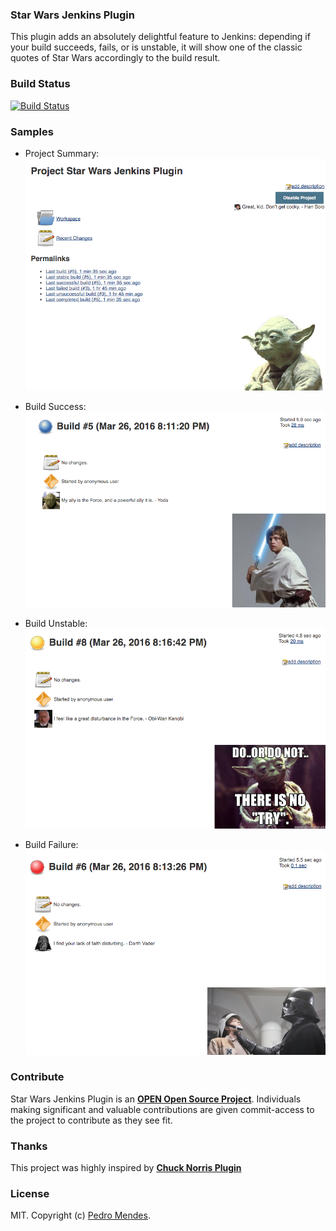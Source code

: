 ### Star Wars Jenkins Plugin

This plugin adds an absolutely delightful feature to Jenkins:
depending if your build succeeds, fails, or is unstable, it will show one of the 
classic quotes of Star Wars accordingly to the build result.

### Build Status
[![Build Status](https://travis-ci.org/pedrolopesme/starwars-plugin.png?branch=master)](https://travis-ci.org/pedrolopesme/starwars-plugin)

### Samples

* Project Summary:
![Project Summary](https://raw.githubusercontent.com/pedrolopesme/starwars-plugin/master/samples/project_summary.png)

* Build Success:
![Project Summary](https://raw.githubusercontent.com/pedrolopesme/starwars-plugin/master/samples/build_success.png)

* Build Unstable:
![Project Summary](https://raw.githubusercontent.com/pedrolopesme/starwars-plugin/master/samples/build_unstable.png)

* Build Failure:
![Project Summary](https://raw.githubusercontent.com/pedrolopesme/starwars-plugin/master/samples/build_error.png)

### Contribute

Star Wars Jenkins Plugin is an **[OPEN Open Source Project](https://github.com/pedrolopesme/starwars-plugin/blob/master/CONTRIBUTING.md)**. Individuals making significant and valuable contributions are given commit-access to the project to contribute as they see fit.

### Thanks

This project was highly inspired by **[Chuck Norris Plugin](https://github.com/jenkinsci/chucknorris-plugin)**


### License

MIT. Copyright (c) [Pedro Mendes](http://www.pedromendes.com.br).






